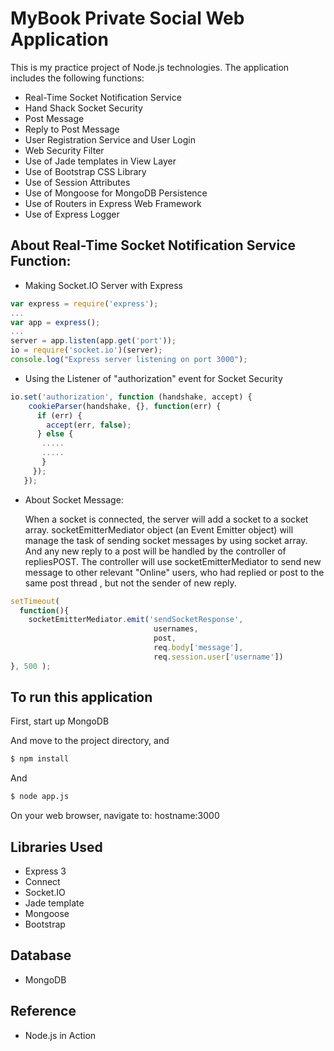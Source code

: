 # MyBook Private Social Web Application
  This is my practice project of Node.js technologies.  The application includes the following functions:
  
  * Real-Time Socket Notification Service
  * Hand Shack Socket Security
  * Post Message
  * Reply to Post Message
  * User Registration Service and User Login
  * Web Security Filter
  * Use of Jade templates in View Layer
  * Use of Bootstrap CSS Library
  * Use of Session Attributes
  * Use of Mongoose for MongoDB Persistence
  * Use of Routers in Express Web Framework
  * Use of Express Logger

## About Real-Time Socket Notification Service Function:
  * Making Socket.IO Server with Express
  
  ```js
  var express = require('express');
  ...
  var app = express();
  ...
  server = app.listen(app.get('port'));
  io = require('socket.io')(server);
  console.log("Express server listening on port 3000");
  ```
  
  * Using the Listener of "authorization" event for Socket Security
  
  ```js
  io.set('authorization', function (handshake, accept) {
	  cookieParser(handshake, {}, function(err) {
	    if (err) {
	      accept(err, false);
	    } else {
	     .....
	     .....
	     }
	   });
	 });
  ```
  
  * About Socket Message:
 
      When a socket is connected, the server will add a socket to a socket array.
      socketEmitterMediator object (an Event Emitter object) will manage the task of
      sending socket messages by using socket array.
      And any new reply to a post will be handled by the controller of repliesPOST.
      The controller will use socketEmitterMediator to send new message to other 
      relevant "Online" users, who had replied or post to the same post thread
      , but not the sender of new reply.
 
  ```js
  setTimeout( 
    function(){ 
      socketEmitterMediator.emit('sendSocketResponse', 
                                  usernames, 
                                  post, 
                                  req.body['message'], 
                                  req.session.user['username']) 
  }, 500 );
  ```
## To run this application

First, start up MongoDB

And move to the project directory, and 
```sh
$ npm install
```
And
```sh
$ node app.js
```

On your web browser, navigate to: hostname:3000

## Libraries Used
  * Express 3
  * Connect
  * Socket.IO
  * Jade template
  * Mongoose
  * Bootstrap

## Database
  * MongoDB 

## Reference
  * Node.js in Action
  